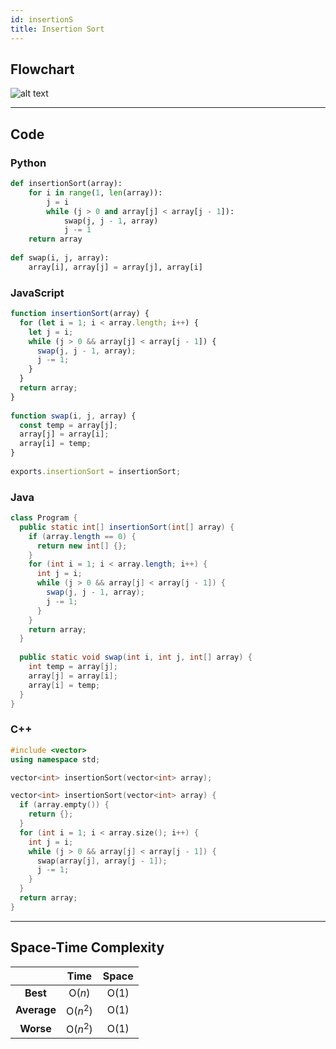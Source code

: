 ```yaml
---
id: insertionS
title: Insertion Sort
---
```

## Flowchart

![alt text][img]

[img]: /img/Insertion-S-Optimized.png 'Insertion Sort Flowchart!'

---
## Code

### Python

```python
def insertionSort(array):
    for i in range(1, len(array)):
		j = i
		while (j > 0 and array[j] < array[j - 1]):
			swap(j, j - 1, array)
			j -= 1
	return array
			
def swap(i, j, array):
	array[i], array[j] = array[j], array[i]
```

### JavaScript

```javascript
function insertionSort(array) {
  for (let i = 1; i < array.length; i++) {
    let j = i;
    while (j > 0 && array[j] < array[j - 1]) {
      swap(j, j - 1, array);
      j -= 1;
    }
  }
  return array;
}
​
function swap(i, j, array) {
  const temp = array[j];
  array[j] = array[i];
  array[i] = temp;
}
​
exports.insertionSort = insertionSort;
```

### Java

```java
class Program {
  public static int[] insertionSort(int[] array) {
    if (array.length == 0) {
      return new int[] {};
    }
    for (int i = 1; i < array.length; i++) {
      int j = i;
      while (j > 0 && array[j] < array[j - 1]) {
        swap(j, j - 1, array);
        j -= 1;
      }
    }
    return array;
  }
​
  public static void swap(int i, int j, int[] array) {
    int temp = array[j];
    array[j] = array[i];
    array[i] = temp;
  }
}
```

### C++

```cpp
#include <vector>
using namespace std;

vector<int> insertionSort(vector<int> array);

vector<int> insertionSort(vector<int> array) {
  if (array.empty()) {
    return {};
  }
  for (int i = 1; i < array.size(); i++) {
    int j = i;
    while (j > 0 && array[j] < array[j - 1]) {
      swap(array[j], array[j - 1]);
      j -= 1;
    }
  }
  return array;
}
```
---


## Space-Time Complexity

| | Time | Space |
|:---:|:---:|:---:|
|**Best**| O(*n*) | O(1) |
|**Average**| O(*n*<sup>2</sup>) | O(1) |
|**Worse**| O(*n*<sup>2</sup>) | O(1) |

